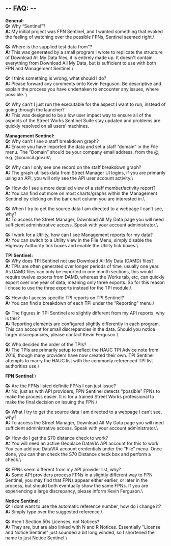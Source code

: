 ## -- FAQ: --

**General:**\
**Q:** Why “Sentinel”?\
**A:** My initial project was FPN Sentinel, and I wanted something that evoked the feeling of watching over the possible FPNs, Sentinel seemed right.\

**Q:** Where is the supplied test data from”?\
**A:** This was generated by a small program I wrote to replicate the structure of Download All My Data files, it is entirely made up. It doesn't contain everything from Download All My Data, but is sufficient to use with both FPN and Management Sentinel.\

**Q:** I think something is wrong, what should I do?\
**A:** Please forward any comments onto Kevin Ferguson. Be descriptive and explain the process you have undertaken to encounter any issues, where possible. \

**Q:** Why can’t I just run the executable for the aspect I want to run, instead of going through the launcher?\
**A:** This was designed to be a low user impact way to ensure all of the aspects of the Street Works Sentinel Suite stay updated and problems are quickly resolved on all users’ machines.


**Management Sentinel:**\
**Q:** Why can’t I see a staff breakdown graph?\
**A:** Ensure you have imported the data and set a staff “domain” in the File menu.  The “Domain” should be your company email address, from the @, e.g. @council.gov.uk\

**Q:** Why can I only see one record on the staff breakdown graph?\
**A:** The graph utilises data from Street Manager UI logins, if you are primarily using an API, you will only see the API user account activity.\

**Q:** How do I see a more detailed view of a staff member/activity report?\
**A:** You can find out more on most charts/graphs within the Management Sentinel by clicking on the bar chart column you are interested in.\

**Q:** When I try to get the source data I am directed to a webpage I can’t see, why?\
**A:** To access the Street Manager, Download All My Data page you will need sufficient administrative access.  Speak with your account administrator.\

**Q:** I work for a Utility, how can I see Management reports for my data?\
**A:** You can switch to a Utility view in the File Menu, simply disable the Highway Authority tick boxes and enable the Utility tick boxes.\


**TPI Sentinel:**\
**Q:** Why does TPI Sentinel not use Download All My Data (DAMD) files?\
**A:** TPIs are often generated over longer periods of time, usually one year. As DAMD files can only be exported in one month sections, this would require twelve exports from DAMD, whereas the Works tab, etc, can quickly export over one year of data, meaning only three exports. So for this reason I chose to use the three exports instead for the TPI module.\

**Q:** How do I access specific TPI reports on TPI Sentinel?\
**A:** You can find a breakdown of each TPI under the “Reporting” menu.\

**Q:** The figures in TPI Sentinel are slightly different from my API reports, why is this?\
**A:** Reporting elements are configured slightly differently in each program. This can account for small discrepancies in the data.  Should you notice larger discrepancies, please contact Kevin Ferguson.\

**Q:** Who decided the order of the TPIs?\
**A:** The TPIs are primarily setup to reflect the HAUC TPI Advice note from 2016, though many providers have now created their own.  TPI Sentinel attempts to marry the HAUC list with the commonly referenced TPI list authorities use.\\


**FPN Sentinel:**\

**Q:** Are the FPNs listed definite FPNs I can just issue?\
**A:** No, just as with API providers, FPN Sentinel detects “possible” FPNs to make the process easier.  It is for a trained Street Works professional to make the final decision on issuing the FPN.\

**Q:** What I try to get the source data I am directed to a webpage I can’t see, why?\
**A:** To access the Street Manager, Download All My Data page you will need sufficient administrative access.  Speak with your account administrator.\

**Q:** How do I get the S70 distance check to work?\
**A:** You will need an active Geoplace DataVIA API account for this to work. You can add you DataVIA account credentials under the “File” menu.  Once done, you can then check the S70 Distance check box and perform a check.\

**Q:** FPNs seem different from my API provider list, why?\
**A:** Some API providers process FPNs in a slightly different way to FPN Sentinel, you may find that FPNs appear either earlier, or later in the process, but should both eventually show the same FPNs.  If you are experiencing a large discrepancy, please inform Kevin Ferguson.\


**Notice Sentinel:**\
**Q:** I dont want to use the automatic reference number, how do i change it?\
**A:** Simply type over the suggested reference.\

**Q:** Aren't Section 50s Licenses, not Notices?\
**A:** They are, but are also linked with N and R Notices. Essentially "License and Notice Sentinel" just sounded a bit long winded, so I shortened the name to just Notice Sentinel.\

 
